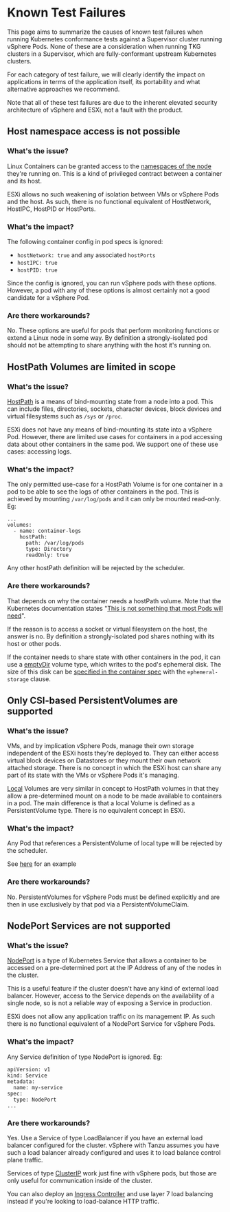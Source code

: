 # Known Test Failures

This page aims to summarize the causes of known test failures when running
Kubernetes conformance tests against a Supervisor cluster running vSphere Pods.
None of these are a consideration when running TKG clusters in a Supervisor, which
are fully-conformant upstream Kubernetes clusters.

For each category of test failure, we will clearly identify the impact on
applications in terms of the application itself, its portability and
what alternative approaches we recommend.

Note that all of these test failures are due to the inherent elevated
security architecture of vSphere and ESXi, not a fault with the product.

## Host namespace access is not possible

### What's the issue?

Linux Containers can be granted access to the [namespaces of the node](
https://kubernetes.io/docs/concepts/policy/pod-security-policy/#host-namespaces)
they're running on. This is a kind of privileged contract between a
container and its host.

ESXi allows no such weakening of isolation between VMs or vSphere Pods and
the host. As such, there is no functional equivalent of HostNetwork,
HostIPC, HostPID or HostPorts.

### What's the impact?

The following container config in pod specs is ignored:

- `hostNetwork: true` and any associated `hostPorts`
- `hostIPC: true`
- `hostPID: true`

Since the config is ignored, you can run vSphere pods with these options.
However, a pod with any of these options is almost certainly not a good
candidate for a vSphere Pod.

### Are there workarounds?

No. These options are useful for pods that perform monitoring functions or
extend a Linux node in some way. By definition a strongly-isolated pod
should not be attempting to share anything with the host it's running on.

## HostPath Volumes are limited in scope

### What's the issue?

[HostPath](https://kubernetes.io/docs/concepts/storage/volumes/#hostpath)
is a means of bind-mounting state from a node into a pod. This can include
files, directories, sockets, character devices, block devices and virtual
filesystems such as `/sys` or `/proc`.

ESXi does not have any means of bind-mounting its state into a vSphere Pod.
However, there are limited use cases for containers in a pod accessing
data about other containers in the same pod. We support one of these
use cases: accessing logs.

### What's the impact?

The only permitted use-case for a HostPath Volume is for one container
in a pod to be able to see the logs of other containers in the pod.
This is achieved by mounting `/var/log/pods` and it can only be mounted
read-only. Eg:

```
...
volumes:
  - name: container-logs
    hostPath:
      path: /var/log/pods
      type: Directory
      readOnly: true
```

Any other hostPath definition will be rejected by the scheduler.

### Are there workarounds?

That depends on why the container needs a hostPath volume. Note that the
Kubernetes documentation states "[This is not something that most Pods will need](
https://kubernetes.io/docs/concepts/storage/volumes/#hostpath)".

If the reason is to access a socket or virtual filesystem on the host,
the answer is no. By definition a strongly-isolated pod shares nothing
with its host or other pods.

If the container needs to share state with other containers in the pod,
it can use a [emptyDir](https://kubernetes.io/docs/concepts/storage/volumes/#emptydir)
volume type, which writes to the pod's ephemeral disk. The size of this
disk can be [specified in the container spec](
https://kubernetes.io/docs/concepts/configuration/manage-resources-containers/#setting-requests-and-limits-for-local-ephemeral-storage)
with the `ephemeral-storage` clause.

## Only CSI-based PersistentVolumes are supported

### What's the issue?

VMs, and by implication vSphere Pods, manage their own storage independent of the
ESXi hosts they're deployed to. They can either access virtual block devices on
Datastores or they mount their own network attached storage. There is no concept
in which the ESXi host can share any part of its state with the VMs or vSphere
Pods it's managing.

[Local](https://kubernetes.io/docs/concepts/storage/volumes/#local) Volumes
are very similar in concept to HostPath volumes in that they allow a pre-determined
mount on a node to be made available to containers in a pod. The main difference
is that a local Volume is defined as a PersistentVolume type.
There is no equivalent concept in ESXi.

### What's the impact?

Any Pod that references a PersistentVolume of local type will be rejected by
the scheduler.

See [here](https://kubernetes.io/docs/concepts/storage/volumes/#local) for an example

### Are there workarounds?

No. PersistentVolumes for vSphere Pods must be defined explicitly and are
then in use exclusively by that pod via a PersistentVolumeClaim.

## NodePort Services are not supported

### What's the issue?

[NodePort](https://kubernetes.io/docs/concepts/services-networking/service/#nodeport)
is a type of Kubernetes Service that allows a container to be accessed on a
pre-determined port at the IP Address of any of the nodes in the cluster.

This is a useful feature if the cluster doesn't have any kind of external
load balancer. However, access to the Service depends on the availability
of a single node, so is not a reliable way of exposing a Service in production.

ESXi does not allow any application traffic on its management IP.
As such there is no functional equivalent of a NodePort Service for vSphere Pods.

### What's the impact?

Any Service definition of type NodePort is ignored. Eg:

```
apiVersion: v1
kind: Service
metadata:
  name: my-service
spec:
  type: NodePort
...
```

### Are there workarounds?

Yes. Use a Service of type LoadBalancer if you have an external load balancer
configured for the cluster. vSphere with Tanzu assumes you have such a load balancer
already configured and uses it to load balance control plane traffic.

Services of type [ClusterIP](
https://kubernetes.io/docs/concepts/services-networking/service/#publishing-services-service-types)
work just fine with vSphere pods, but those are only useful for communication
inside of the cluster.

You can also deploy an [Ingress Controller](
https://kubernetes.io/docs/concepts/services-networking/ingress-controllers/)
and use layer 7 load balancing instead if you're looking to load-balance HTTP traffic.